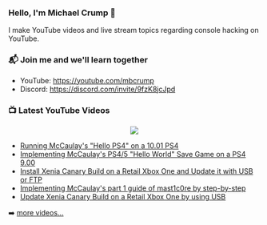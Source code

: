 ### Hello, I'm Michael Crump 👋

I make YouTube videos and live stream topics regarding console hacking on YouTube. 

### 📬 Join me and we'll learn together

- YouTube: https://youtube.com/mbcrump
- Discord: https://discord.com/invite/9fzK8jcJpd

### 📺 Latest YouTube Videos

<div align="center">

[<img src="https://img.shields.io/badge/-Subscribe-red?style=for-the-badge&logo=youtube&logoColor=white"/>](https://www.youtube.com/c/mbcrump?sub_confirmation=1)

</div>

<!-- YOUTUBE:START -->
- [Running McCaulay&#39;s &quot;Hello PS4&quot; on a 10.01 PS4](https://www.youtube.com/watch?v=s2miuVpeR54)
- [Implementing McCaulay&#39;s PS4/5 &quot;Hello World&quot; Save Game on a PS4 9.00](https://www.youtube.com/watch?v=ay48PU_eqC4)
- [Install Xenia Canary Build on a Retail Xbox One and Update it with USB or FTP](https://www.youtube.com/watch?v=AxT7oJYY15o)
- [Implementing McCaulay&#39;s part 1 guide of mast1c0re by step-by-step](https://www.youtube.com/watch?v=M3_-YH2uD8w)
- [Update Xenia Canary Build on a Retail Xbox One by using USB](https://www.youtube.com/watch?v=K_90hQ5uNUw)
<!-- YOUTUBE:END -->

➡️ [more videos...](https://youtube.com/mbcrump)

